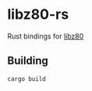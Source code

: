 libz80-rs
=========

Rust bindings for [libz80](https://github.com/ggambetta/libz80)

Building
--------

```
cargo build
```
